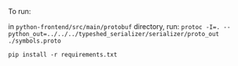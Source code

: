 To run:

in `python-frontend/src/main/protobuf` directory, run: ```protoc -I=. --python_out=../../../typeshed_serializer/serializer/proto_out ./symbols.proto```

```pip install -r requirements.txt```
